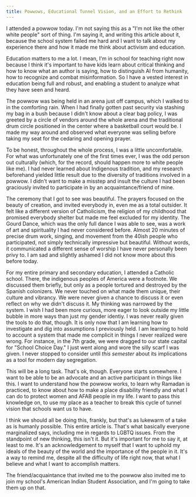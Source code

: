 ```yaml
---
title: Powwows, Educational Tunnel Vision, and an Effort to Rethink
---
```


I attended a powwow today. I'm not saying this as a "I'm not like the other white people" sort of thing. I'm saying it, and writing this article about it, because the school system failed me hard and I want to talk about my experience there and how it made me think about activism and education.  

Education matters to me a lot. I mean, I'm in school for teaching right now because I think it's important to have kids learn about critical thinking and how to know what an author is saying, how to distinguish AI from humanity, how to recognize and combat misinformation. So I have a vested interest in education being full and robust, and enabling a student to analyze what they have seen and heard.  

The powwow was being held in an arena just off campus, which I walked to in the comforting rain. When I had finally gotten past security via stashing my bag in a bush because I didn't know about a clear bag policy, I was greeted by a circle of vendors around the whole arena and the traditional drum circle positioned in the center where a basketball court would be. I made my way around and observed what everyone was selling before taking my seat for the cedaring and opening prayer.   

To be honest, throughout the whole process, I was a little uncomfortable. For what was unfortunately one of the first times ever, I was the odd person out culturally (which, for the record, should happen more to white people like me). I had never learned about Indigenous tradition, and my research beforehand yielded little result due to the diversity of traditions involved in a powwow. I didn't want to make a misstep and insult the culture I had been graciously invited to participate in by an acquaintance/friend of mine.  

The ceremony that I got to see was beautiful. The prayers focused on the beauty of creation, and invited everybody in, even me as a total outsider. It felt like a different version of Catholicism, the religion of my childhood that promised everybody shelter but made me feel excluded for my identity. The Gourd Dance, which was the only full dance I was able to see, was a work of art and spirituality I had never considered before. Almost 20 minutes of precise drum work, singing, and movement from the 40ish people who participated, not simply technically impressive but beautiful. Without words, it communicated a different sense of worship I have never personally been privy to. I am sad and slightly ashamed I did not know more about this before today.  

For my entire primary and secondary education, I attended a Catholic school. There, the indigenous peoples of America were a footnote. We discussed them briefly, but only as a people tortured and destroyed by the Spanish colonizers. We never touched on what made them unique, their culture and vibrancy. We were never given a chance to discuss it or even reflect on why we didn't discuss it. My thinking was narrowed by the system. I wish I had been more curious, more eager to look outside my little bubble in more ways than just my gender identiy. I was never really given the tools to do that, though. It is only now that I am learning how to investigate and dig into assumptions I previously held. I am learning to hold to account a system that made me complicit in things I never realized were wrong. For instance, in the 7th grade, we were dragged to our state capital for "School Choice Day." I just went along and wore the silly scarf I was given. I never stopped to consider until _this semester_ about its implications as a tool for modern day segregation.  

This will be a long task. That's ok, though. Everyone starts somewhere. I want to be able to be an advocate and an active participant in things like this. I want to understand how the powwow works, to learn why Ramadan is practiced, to know about how to make a place disability friendly and what I can do to protect women and AFAB people in my life. I want to pass this knowledge on, to use my place as a teacher to break this cycle of tunnel vision that schools want us to have.  

I think we should all be doing this, frankly, but that's as lukewarm of a take as is humanly possible. This entire article is. That's what basically everyone marginalized says, including me in regards to LGBTQ issues. From the standpoint of new thinking, this isn't it. But it's important for me to say it, at least to me. It's an acknowledgement to myself that I want to uphold my ideals of the beauty of the world and the importance of the people in it. It's a way to remind me, despite all the difficulty of life right now, that what I believe and what I want to accomplish matters.  

The friend/acquaintance that invited me to the powwow also invited me to join my school's American Indian Student Association, and I'm going to take them up on that.  